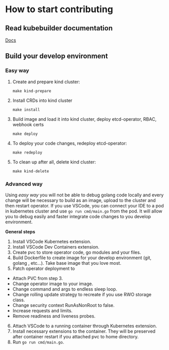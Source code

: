# How to start contributing

## Read kubebuilder documentation
[Docs](https://book.kubebuilder.io/introduction)

## Build your develop environment

### Easy way
1. Create and prepare kind cluster:
    ```shell
    make kind-prepare
    ```
2. Install CRDs into kind cluster
    ```shell
    make install
    ```

3. Build image and load it into kind cluster, deploy etcd-operator, RBAC, webhook certs
    ```shell
    make deploy
    ```

4. To deploy your code changes, redeploy etcd-operator:
    ```shell
    make redeploy
    ```

5. To clean up after all, delete kind cluster:
    ```shell
    make kind-delete
    ```

### Advanced way
Using *easy way* you will not be able to debug golang code locally and every change will be necessary to build as an image, upload to the cluster and then restart operator.
If you use VSCode, you can connect your IDE to a pod in kubernetes cluster and use `go run cmd/main.go` from the pod. It will allow you to debug easily and faster integrate code changes to you develop environment.

**General steps**
1. Install VSCode Kubernetes extension.
2. Install VSCode Dev Containers extension.
3. Create pvc to store operator code, go modules and your files.
4. Build Dockerfile to create image for your develop environment (git, golang , etc...). Take base image that you love most.
5. Patch operator deployment to
  * Attach PVC from step 3.
  * Change operator image to your image.
  * Change command and args to endless sleep loop.
  * Change rolling update strategy to recreate if you use RWO storage class.
  * Change security context RunAsNonRoot to false.
  * Increase requests and limits.
  * Remove readiness and liveness probes.
6. Attach VSCode to a running container through Kubernetes extension.
7. Install necessary extensions to the container. They will be preserved after container restart if you attached pvc to home directory.
8. Run `go run cmd/main.go`.
